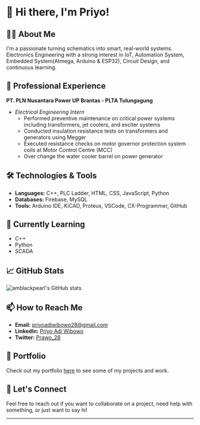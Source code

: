 # 👋 Hi there, I'm Priyo!

## 🧑‍💻 About Me
I'm a passionate turning schematics into smart, real-world systems. Electronics Engineering with a strong interest in IoT, Automation System, Embedded System(Atmega, Arduino & ESP32),  Circuit Design, and continuous learning.
## 💼 Professional Experience
**PT. PLN Nusantara Power UP Brantas - PLTA Tulungagung**
- *Electrical Engineering Intern*
    - Performed preventive maintenance on critical power systems including transformers, jet coolers, and exciter systems
    - Conducted insulation resistance tests on transformers and generators using Megger
    - Executed resistance checks on motor governor protection system coils at Motor Control Centre (MCC)
    - Over change the water cooler barrel on power generator

## 🛠️ Technologies & Tools
- **Languages:** C++, PLC Ladder, HTML, CSS, JavaScript, Python
- **Databases:** Firebase, MySQL
- **Tools:** Arduino IDE, KiCAD, Proteus, VSCode, CX-Programmer, GitHub
## 🌱 Currently Learning
- C++
- Python
- SCADA

## 📈 GitHub Stats
![amblackpearl's GitHub stats](https://github-readme-stats.vercel.app/api?username=amblackpearl&show_icons=true&theme=radical)

## 📫 How to Reach Me
- **Email:** priyoadiwibowo28@gmail.com
- **LinkedIn:** [Priyo Adi Wibowo](https://www.linkedin.com/in/priyo-adi-wibowo/)
- **Twitter:** [Prawo_28](https://x.com/prawo_28)

## 📄 Portfolio
Check out my portfolio [here](https://amblackpearl.github.io/portofolio/) to see some of my projects and work.

## 🤝 Let's Connect
Feel free to reach out if you want to collaborate on a project, need help with something, or just want to say hi!

---

